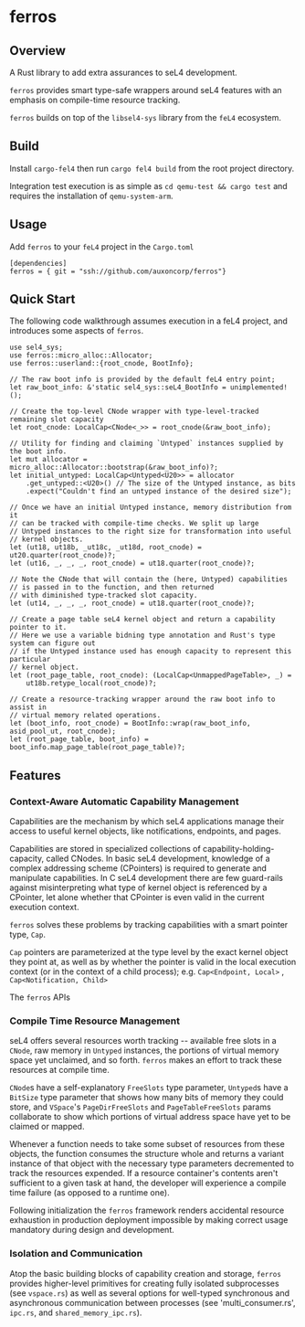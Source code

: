 # ferros

## Overview

A Rust library to add extra assurances to seL4 development.

`ferros` provides smart type-safe wrappers around seL4 features
with an emphasis on compile-time resource tracking.

`ferros` builds on top of the `libsel4-sys` library from the `feL4` ecosystem.

## Build

Install `cargo-fel4` then run `cargo fel4 build` from the root project directory.

Integration test execution is as simple as `cd qemu-test && cargo test` and requires the installation of `qemu-system-arm`.

## Usage

Add `ferros` to your `feL4` project in the `Cargo.toml`

```
[dependencies]
ferros = { git = "ssh://github.com/auxoncorp/ferros"}
```

## Quick Start

The following code walkthrough assumes execution in a feL4 project,
and introduces some aspects of `ferros`.

```
use sel4_sys;
use ferros::micro_alloc::Allocator;
use ferros::userland::{root_cnode, BootInfo};

// The raw boot info is provided by the default feL4 entry point;
let raw_boot_info: &'static sel4_sys::seL4_BootInfo = unimplemented!();

// Create the top-level CNode wrapper with type-level-tracked remaining slot capacity
let root_cnode: LocalCap<CNode<_>> = root_cnode(&raw_boot_info);

// Utility for finding and claiming `Untyped` instances supplied by the boot info.
let mut allocator = micro_alloc::Allocator::bootstrap(&raw_boot_info)?;
let initial_untyped: LocalCap<Untyped<U20>> = allocator
    .get_untyped::<U20>() // The size of the Untyped instance, as bits
    .expect("Couldn't find an untyped instance of the desired size");

// Once we have an initial Untyped instance, memory distribution from it
// can be tracked with compile-time checks. We split up large
// Untyped instances to the right size for transformation into useful
// kernel objects.
let (ut18, ut18b, _ut18c, _ut18d, root_cnode) = ut20.quarter(root_cnode)?;
let (ut16, _, _, _, root_cnode) = ut18.quarter(root_cnode)?;

// Note the CNode that will contain the (here, Untyped) capabilities
// is passed in to the function, and then returned
// with diminished type-tracked slot capacity.
let (ut14, _, _, _, root_cnode) = ut18.quarter(root_cnode)?;

// Create a page table seL4 kernel object and return a capability pointer to it.
// Here we use a variable bidning type annotation and Rust's type system can figure out
// if the Untyped instance used has enough capacity to represent this particular
// kernel object.
let (root_page_table, root_cnode): (LocalCap<UnmappedPageTable>, _) =
    ut18b.retype_local(root_cnode)?;

// Create a resource-tracking wrapper around the raw boot info to assist in
// virtual memory related operations.
let (boot_info, root_cnode) = BootInfo::wrap(raw_boot_info, asid_pool_ut, root_cnode);
let (root_page_table, boot_info) = boot_info.map_page_table(root_page_table)?;
```

## Features

### Context-Aware Automatic Capability Management

Capabilities are the mechanism by which seL4 applications manage their
access to useful kernel objects, like notifications, endpoints, and pages.

Capabilities are stored in specialized collections of capability-holding-capacity,
called CNodes. In basic seL4 development, knowledge of a complex addressing scheme
(CPointers) is required to generate and manipulate capabilities. In C seL4 development there
are few guard-rails against misinterpreting what type of kernel object is referenced
by a CPointer, let alone whether that CPointer is even valid in the current execution
context.

`ferros` solves these problems by tracking capabilities with a smart pointer type, `Cap`.

`Cap` pointers are parameterized at the type level by the exact kernel object they point at,
as well as by whether the pointer is valid in the local execution context (or in the context
of a child process); e.g. `Cap<Endpoint, Local>` , `Cap<Notification, Child>`

The `ferros` APIs


### Compile Time Resource Management

seL4 offers several resources worth tracking -- available free slots in a `CNode`, raw memory
in `Untyped` instances, the portions of virtual memory space yet unclaimed, and so
forth. `ferros` makes an effort to track these resources at compile time.

`CNode`s have a self-explanatory `FreeSlots` type parameter, `Untyped`s have a `BitSize` type parameter
that shows how many bits of memory they could store, and `VSpace`'s `PageDirFreeSlots`
and `PageTableFreeSlots` params collaborate to show which portions of virtual address space
have yet to be claimed or mapped.

Whenever a function needs to take some subset of resources from these objects,
the function consumes the structure whole and returns a variant instance of that object
with the necessary type parameters decremented to track the resources expended. If a resource
container's contents aren't sufficient to a given task at hand, the developer will experience
a compile time failure (as opposed to a runtime one).

Following initialization the `ferros` framework renders accidental resource exhaustion in production deployment impossible
by making correct usage mandatory during design and development.

### Isolation and Communication

Atop the basic building blocks of capability creation and storage, `ferros` provides higher-level
primitives for creating fully isolated subprocesses (see `vspace.rs`) as well as several
options for well-typed synchronous and asynchronous communication between processes
(see 'multi_consumer.rs', `ipc.rs`, and `shared_memory_ipc.rs`).